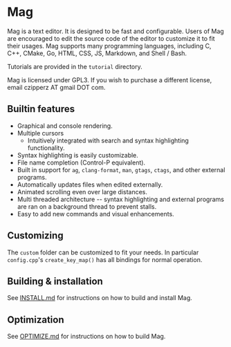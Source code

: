 # Mag

Mag is a text editor.  It is designed to be fast and configurable.  Users of Mag are encouraged
to edit the source code of the editor to customize it to fit their usages.  Mag supports many
programming languages, including C, C++, CMake, Go, HTML, CSS, JS, Markdown, and Shell / Bash.

Tutorials are provided in the `tutorial` directory.

Mag is licensed under GPL3.  If you wish to purchase a
different license, email czipperz AT gmail DOT com.

## Builtin features
* Graphical and console rendering.
* Multiple cursors
  - Intuitively integrated with search and syntax highlighting functionality.
* Syntax highlighting is easily customizable.
* File name completion (Control-P equivalent).
* Built in support for `ag`, `clang-format`, `man`, `gtags`, `ctags`, and other external programs.
* Automatically updates files when edited externally.
* Animated scrolling even over large distances.
* Multi threaded architecture -- syntax highlighting and external
  programs are ran on a background thread to prevent stalls.
* Easy to add new commands and visual enhancements.

## Customizing

The `custom` folder can be customized to fit your needs.  In particular `config.cpp`'s
`create_key_map()` has all bindings for normal operation.

## Building & installation

See [INSTALL.md](./INSTALL.md) for instructions on how to build and install Mag.

## Optimization

See [OPTIMIZE.md](./OPTIMIZE.md) for instructions on how to build Mag.
